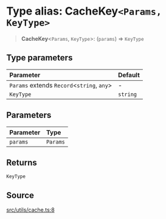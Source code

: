 # Type alias: CacheKey`<Params, KeyType>`

> **CacheKey**\<`Params`, `KeyType`\>: (`params`) => `KeyType`

## Type parameters

| Parameter | Default |
| :------ | :------ |
| `Params` extends `Record`\<`string`, `any`\> | - |
| `KeyType` | `string` |

## Parameters

| Parameter | Type |
| :------ | :------ |
| `params` | `Params` |

## Returns

`KeyType`

## Source

[src/utils/cache.ts:8](https://github.com/dexaai/llm-tools/blob/1257af6/src/utils/cache.ts#L8)
